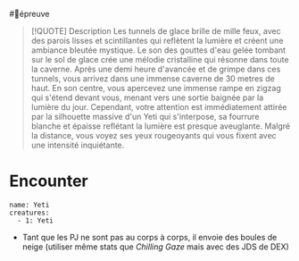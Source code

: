 #🎲épreuve 


> [!QUOTE] Description
> Les tunnels de glace brille de mille feux, avec des parois lisses et scintillantes qui reflètent la lumière et créent une ambiance bleutée mystique. Le son des gouttes d'eau gelée tombant sur le sol de glace crée une mélodie cristalline qui résonne dans toute la caverne. Après une demi heure d'avancée et de grimpe dans ces tunnels, vous arrivez dans une immense caverne de 30 metres de haut.  En son centre, vous apercevez une immense rampe en zigzag qui s'étend devant vous, menant vers une sortie baignée par la lumière du jour. Cependant, votre attention est immédiatement attirée par la silhouette massive d'un Yeti qui s'interpose, sa fourrure blanche et épaisse reflétant la lumière est presque aveuglante. Malgré la distance, vous voyez ses yeux rougeoyants qui vous fixent avec une intensité inquiétante.

# Encounter

```encounter
name: Yeti
creatures:
  - 1: Yeti
```

- Tant que les PJ ne sont pas au corps à corps, il envoie des boules de neige (utiliser même stats que *Chilling Gaze* mais avec des JDS de DEX)